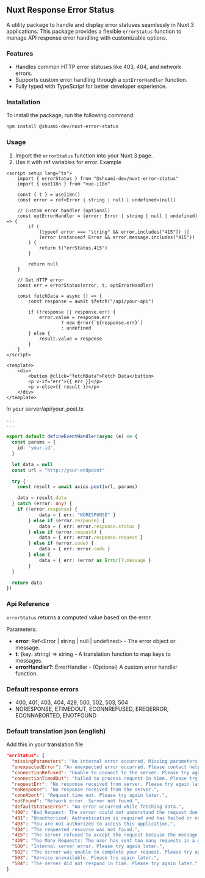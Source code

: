 ## Nuxt Response Error Status

A utility package to handle and display error statuses seamlessly in Nuxt 3 applications. This package provides a flexible `errorStatus` function to manage API response error handling with customizable options.

### Features

- Handles common HTTP error statuses like 403, 404, and network errors.
- Supports custom error handling through a `optErrorHandler` function.
- Fully typed with TypeScript for better developer experience.

### Installation

To install the package, run the following command:

```bash
npm install @shuami-dev/nuxt-error-status
```

### Usage

1. Import the `errorStatus` function into your Nuxt 3 page.
2. Use it with ref variables for error.
   Example

```vue
<script setup lang="ts">
	import { errorStatus } from "@shuami-dev/nuxt-error-status"
	import { useI18n } from "vue-i18n"

	const { t } = useI18n()
	const error = ref<Error | string | null | undefined>(null)

	// Custom error handler (optional)
	const optErrorHandler = (error: Error | string | null | undefined) => {
		if (
			(typeof error === "string" && error.includes("415")) ||
			(error instanceof Error && error.message.includes("415"))
		) {
			return t("errStatus.415")
		}

		return null
	}

	// Get HTTP error
	const err = errorStatus(error, t, optErrorHandler)

	const fetchData = async () => {
		const response = await $fetch("/api/your-api")

		if (!response || response.err) {
			error.value = response.err
					? new Error(`${response.err}`)
					: undefined
		} else {
			result.value = response
		}
	}
</script>

<template>
	<div>
		<button @click="fetchData">Fetch Data</button>
		<p v-if="err">{{ err }}</p>
		<p v-else>{{ result }}</p>
	</div>
</template>
```

In your server/api/your_post.ts

```ts
...
...

export default defineEventHandler(async (e) => {
  const params = {
    id: "your-id",
  }

  let data = null
  const url = "http://your-endpoint"

  try {
    const result = await axios.post(url, params)

    data = result.data
  } catch (error: any) {
    if (!error.response) {
			data = { err: "NORESPONSE" }
		} else if (error.response) {
			data = { err: error.response.status }
		} else if (error.request) {
			data = { err: error.response.request }
		} else if (error.code) {
			data = { err: error.code }
		} else {
			data = { err: (error as Error)?.message }
		}
  }

  return data
})
```

### Api Reference

`errorStatus` returns a computed value based on the error.

Parameters:

- **error**: Ref<Error | string | null | undefined> - The error object or message.
- **t**: (key: string) => string - A translation function to map keys to messages.
- **errorHandler?**: ErrorHandler - (Optional) A custom error handler function.

### Default response errors

- 400, 401, 403, 404, 429, 500, 502, 503, 504
- NORESPONSE, ETIMEDOUT, ECONNREFUSED, EREQERROR, ECONNABORTED, ENOTFOUND

### Default translation json (english)

Add this in your translation file

```json
"errStatus": {
  "missingParameters": "An internal error occurred. Missing parameters.",
  "unexpectedError": "An unexpected error occurred. Please contact helpdesk.",
  "connectionRefused": "Unable to connect to the server. Please try again later.",
  "connectionTimedOut": "Failed to process request in time. Please try again later.",
  "requestErr": "No response received from server. Please try again later.",
  "noResponse": "No response received from the server.",
  "connAbort": "Request time out. Please try again later.",
  "notFound": "Network error. Server not found.",
  "defaultStatusError": "An error occurred while fetching data.",
  "400": "Bad Request: The server could not understand the request due to invalid syntax.",
  "401": "Unauthorized: Authentication is required and has failed or not been provided.",
  "403": "You are not authorized to access this application.",
  "404": "The requested resource was not found.",
  "415": "The server refused to accept the request because the message content format is not supported.",
  "429": "Too Many Requests: The user has sent too many requests in a given time.",
  "500": "Internal server error. Please try again later.",
  "502": "The server was unable to complete your request. Please try again later.",
  "503": "Service unavailable. Please try again later.",
  "504": "The server did not respond in time. Please try again later."
}
```
